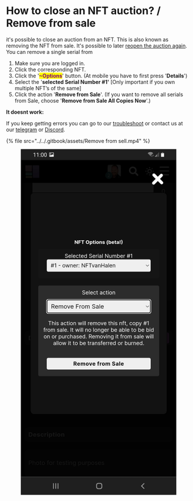 # How to close an NFT auction? / Remove from sale

it's possible to close an auction from an NFT. This is also known as removing the NFT from sale. It's possible to later [reopen the auction again](how-to-reopen-an-nft-auction.md). You can remove a single serial from&#x20;

1. Make sure you are logged in.
2. Click the corresponding NFT.
3. Click the '<mark style="color:purple;">**\~Options**</mark>'  button. (At mobile you have to first press '**Details**')
4. Select the '**selected Serial Number #1'** \[Only important if you own multiple NFT’s of the same]
5. Click the action '**Remove from Sale**'. (If you want to remove all serials from Sale, choose '**Remove from Sale All Copies Now**'.)



**It doesnt work:**

If you keep getting errors you can go to our [troubleshoot](../../troubleshoot/troubleshoot.md) or contact us at our [telegram](https://t.me/+qdNeX8CYB\_swZTQx) or [Discord](https://discord.gg/jQ34WMMZce).&#x20;

{% file src="../../.gitbook/assets/Remove from sell.mp4" %}

<figure><img src="../../.gitbook/assets/Remove from Sale (3).jpg" alt=""><figcaption></figcaption></figure>
